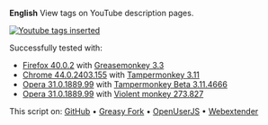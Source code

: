 **English**
View tags on YouTube description pages.

[![Youtube tags inserted](https://www.picflash.org/img/2014/05/18/TBlarge0VFXFZ.png "Youtube tags inserted")](https://www.picflash.org/picture.php?key=0VFXFZ&action=show)

Successfully tested with:
- [Firefox 40.0.2](https://www.mozilla.org/firefox/new/) with [Greasemonkey 3.3](https://addons.mozilla.org/firefox/addon/greasemonkey/)
- [Chrome 44.0.2403.155](https://www.google.com/chrome/) with [Tampermonkey 3.11](https://chrome.google.com/webstore/detail/tampermonkey/dhdgffkkebhmkfjojejmpbldmpobfkfo)
- [Opera 31.0.1889.99](http://www.opera.com/de/computer) with [Tampermonkey Beta 3.11.4666](https://addons.opera.com/extensions/details/tampermonkey-beta/)
- [Opera 31.0.1889.99](http://www.opera.com/de/computer) with [Violent monkey 273.827](https://addons.opera.com/extensions/details/violent-monkey/)

This script on: [GitHub](https://github.com/t-fr/userscripts/tree/master/View%20YouTube%20tags) • [Greasy Fork](https://greasyfork.org/scripts/1196-view-youtube-tags) • [OpenUserJS](https://openuserjs.org/scripts/tfr/View_YouTube_tags) • [Webextender](http://www.webextender.net/scripts/show/179783.html)